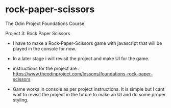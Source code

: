 # rock-paper-scissors

The Odin Project Foundations Course

Project 3: Rock Paper Scissors

- I have to make a Rock-Paper-Scissors game with javascript that will be played in the console for now.
- In a later stage i will revisit the project and make UI for the game.
- instructions for the project are : https://www.theodinproject.com/lessons/foundations-rock-paper-scissors

- Game works in console as per project instructions. It is simple but I cant wait to revisit the project in the future to make an UI and do some proper styling.
